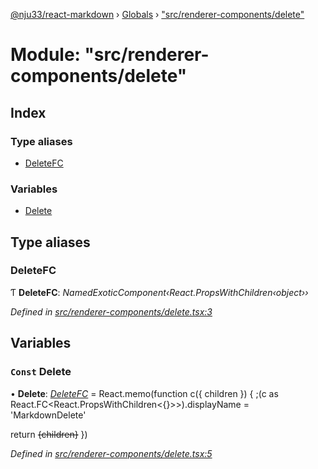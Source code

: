 [@nju33/react-markdown](../README.md) › [Globals](../globals.md) › ["src/renderer-components/delete"](_src_renderer_components_delete_.md)

# Module: "src/renderer-components/delete"

## Index

### Type aliases

* [DeleteFC](_src_renderer_components_delete_.md#deletefc)

### Variables

* [Delete](_src_renderer_components_delete_.md#const-delete)

## Type aliases

###  DeleteFC

Ƭ **DeleteFC**: *NamedExoticComponent‹React.PropsWithChildren‹object››*

*Defined in [src/renderer-components/delete.tsx:3](https://github.com/nju33/react-markdown/blob/3889a1e/src/renderer-components/delete.tsx#L3)*

## Variables

### `Const` Delete

• **Delete**: *[DeleteFC](_src_renderer_components_delete_.md#deletefc)* = React.memo(function c({ children }) {
  ;(c as React.FC<React.PropsWithChildren<{}>>).displayName = 'MarkdownDelete'

  return <del className="md__delete">{children}</del>
})

*Defined in [src/renderer-components/delete.tsx:5](https://github.com/nju33/react-markdown/blob/3889a1e/src/renderer-components/delete.tsx#L5)*
